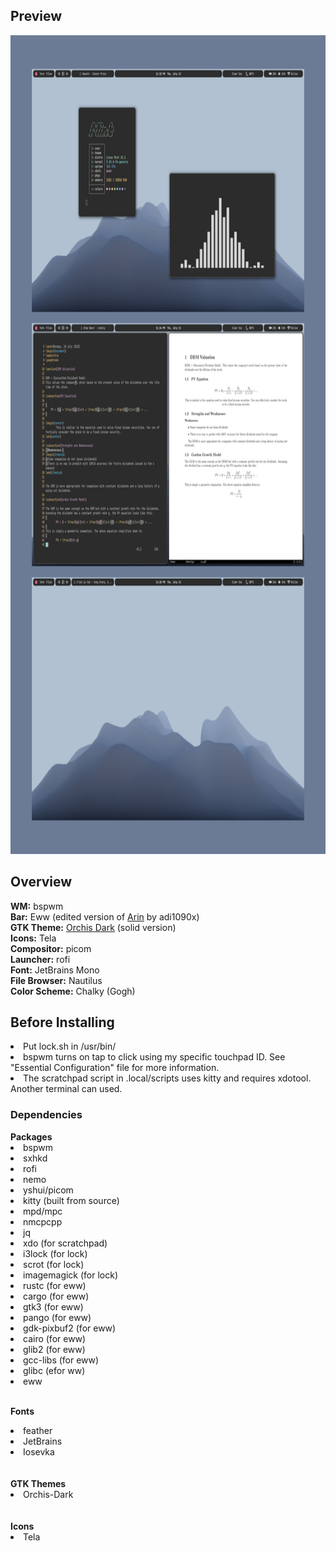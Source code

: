 <h2>Preview</h2>
<img src="screen.png" alt="Screenshot 1" width="800" height="1310">
<h2>Overview</h2>
<b>WM:</b> bspwm<br>
<b>Bar:</b> Eww (edited version of <a href=https://github.com/adi1090x/widgets>Arin</a> by adi1090x)<br>
<b>GTK Theme:</b> <a href=https://github.com/vinceliuice/Orchis-theme>Orchis Dark</a> (solid version)<br>
<b>Icons:</b> Tela<br>
<b>Compositor:</b> picom<br>
<b>Launcher:</b> rofi<br>
<b>Font:</b> JetBrains Mono<br>
<b>File Browser:</b> Nautilus<br>
<b>Color Scheme:</b> Chalky (Gogh)<br>

<h2>Before Installing</h2>
<li>Put lock.sh in /usr/bin/</li>
<li>bspwm turns on tap to click using my specific touchpad ID. See "Essential Configuration" file for more information.</li>
<li>The scratchpad script in .local/scripts uses kitty and requires xdotool. Another terminal can used.</li>

<h3>Dependencies</h3>
<b>Packages</b><br>
<li>bspwm</li>
<li>sxhkd</li>
<li>rofi</li>
<li>nemo</li>
<li>yshui/picom</li>
<li>kitty (built from source)</li>
<li>mpd/mpc</li>
<li>nmcpcpp</li>
<li>jq</li>
<li>xdo (for scratchpad)</li>
<li>i3lock (for lock)</li>
<li>scrot (for lock)</li>
<li>imagemagick (for lock)</li>
<li>rustc (for eww)</li>
<li>cargo (for eww)</li>
<li>gtk3 (for eww)</li>
<li>pango (for eww)</li>
<li>gdk-pixbuf2 (for eww)</li>
<li>cairo (for eww)</li>
<li>glib2 (for eww)</li>
<li>gcc-libs (for eww)</li>
<li>glibc (efor ww)</li>
<li>eww</li><br>

<b>Fonts</b><br>
<li>feather</li>
<li>JetBrains</li>
<li>Iosevka</li>
<br><br>
<b>GTK Themes</b><br>
<li>Orchis-Dark</li>
<br><br>
<b>Icons</b><br>
<li>Tela</li>
